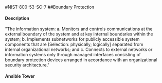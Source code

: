 #NIST-800-53-SC-7
##Boundary Protection
#### Description
"The information system:
  a.  Monitors and controls communications at the external boundary of the system and at key internal boundaries within the system;
  b.  Implements subnetworks for publicly accessible system components that are [Selection: physically; logically] separated from internal organizational networks; and
  c.  Connects to external networks or information systems only through managed interfaces consisting of boundary protection devices arranged in accordance with an organizational security architecture."
#### Ansible Tower


